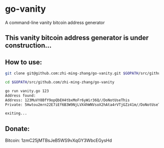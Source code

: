 # go-vanity
A command-line vanity bitcoin address generator

## This vanity bitcoin address generator is under construction...

## How to use:
```bash
git clone git@github.com:zhi-ming-zhang/go-vanity.git $GOPATH/src/github.com/zhi-ming-zhang/go-vanity

cd $GOPATH/src/github.com/zhi-ming-zhang/go-vanity

go run vanity.go 123
Address found:
Address: 123MuVY8BfY9opQbEH4tbxMoFr6yWir36Q//DoNotUseThis
Private: 5Hwtou2mrn22E7iEf6B3W9NjLVX4hWNVsoX2hAta4rVTjGZz41m//DoNotUseThis

exiting...

```

## Donate:
Bitcoin: 1zmC25jMTBsJeB5WS9vXqGY3WbcEGysHd
